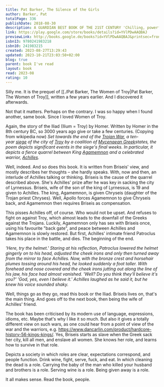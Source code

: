 ```yaml
---
title: Pat Barker, The Silence of the Girls
author: Barker, Pat
totalPage: 336
publishDate: 2018-08-30
description: A GUARDIAN BEST BOOK OF THE 21ST CENTURY 'Chilling, powerful, audacious' The Times 'Magnificent. You are in the hands of a writer at the height of her powers' Evening Standard There was a woman at the heart of the Trojan War whose voice has been silent - until now. Discover the greatest Greek myth of all - retold by the witness that history forgot . . . Briseis was a queen until her city was destroyed. Now she is a slave to the man who butchered her husband and brothers. Trapped in a world defined by men, can she survive to become the author of her own story? PERFECT FOR FANS OF MADELINE MILLER'S CIRCE AND THE SONG OF ACHILLES. *Shortlisted for the Women's Prize for Fiction and the Costa Novel Award* Pat Barker continues her extraordinary retelling of one of our greatest myths in The Women of Troy.
link: https://play.google.com/store/books/details?id=YVlPDwAAQBAJ
previewLink: http://books.google.de/books?id=YVlPDwAAQBAJ&printsec=frontcover&dq=Pat+Barker,+The+Silence+of+the+Girls&hl=&as_pt=BOOKS&cd=1&source=gbs_api
isbn13: 9780241983218
isbn10: 241983215
created: 2023-08-27T13:29:43
updated: 2023-10-21T23:03:50+02:00
blog: true
parent: book I've read
layout: book
read: 2023-08
rating: 10
---
```


Silly me. It is the prequel of [[./Pat Barker, The Women of Troy|Pat Barker, The Women of Troy]], written a few years earlier. And I discovered it afterwards.

Not that it matters. Perhaps on the contrary. I was so happy when I found another, same book. Since I loved Women of Troy.

Again, the story of the Iliad (Ilium = Troy) by Homer. Written by Homer in the 8th century BC, so 3000 years ago give or take a few centuries. (Copying from wikipedia now) _Set towards the end of the [Trojan War](https://en.wikipedia.org/wiki/Trojan_War "Trojan War"), a ten-year [siege](https://en.wikipedia.org/wiki/Siege "Siege") of the city of [Troy](https://en.wikipedia.org/wiki/Troy "Troy") by a coalition of [Mycenaean Greek](https://en.wikipedia.org/wiki/Mycenaean_Greece "Mycenaean Greece")states, the poem depicts significant events in the siege's final weeks. In particular, it depicts a fierce quarrel between King [Agamemnon](https://en.wikipedia.org/wiki/Agamemnon "Agamemnon") and a celebrated warrior, [Achilles](https://en.wikipedia.org/wiki/Achilles "Achilles")._

Well, indeed. And so does this book. It is written from Briseis' view, and mostly describes her thoughts – she hardly speaks. With, now and then, an interlude of Achilles talking or thinking. Briseis is the cause of the quarrel described above. She's Achilles' prize after he was key in sacking the city of Lyrnessus. Briseis, wife of the son of the king of Lyrnessus, is 19 and given to Achilles. The king, Agamemnon, is given Chryseis (daughter of the Trojan priest Chryses). Well, Apollo forces Agamemnon to give Chryseis back, and Agamemnon then requires Briseis as compensation.

This pisses Achilles off, of course. Who would not be upset. And refuses to fight on against Troy, which almost leads to the downfall of the Greeks against the Trojans.
Luckily, Agamemnon only has sex with Briseis once, using his favourite "back gate", and peace between Achilles and Agamemnon is slowly restored. But first, Achilles' intimate friend Patroclus takes his place in the battle, and dies. The beginning of the end.

_'Here, try the helmet.' Staring at his reflection, Patroclus lowered the helmet gingerly on to his head, adjusted the cheek irons and only then turned away from the mirror to face Achilles. Now, with the bronze crest and horsehair plumes tossing around his head, he looked suddenly a foot taller. With forehead and nose covered and the cheek irons jutting out along the line of his jaw, his face had almost vanished. 'Well? Do you think they'll believe it's you?' 'God, yes, even I believe it.' Achilles laughed as he said it, but he knew his voice sounded shaky._

Well, things go as they go, read this book or the Iliad. Briseis lives on, that's the main thing. And goes off to the next book, then being the wife of Achilles' friend.

The book has been criticised by its modern use of language, expressions, idioms, etc. Maybe that's why I like it so much. But also it gives a totally different view on such wars, as one could hear from a point of view of the war and the warriors, e.g. <https://www.dancarlin.com/product/hardcore-history-56-kings-kings/>. Yes, Briseis starts as slave when the Greek sack her city, kill all men, and enslave all women. She knows her role, and learns how to survive in that role. 

Depicts a society in which roles are clear, expectations correspond, and people function. Drink wine, fight, serve, fuck, and eat. In which cleaning the dead is a role. Carrying the baby of the man who killed your husband and brothers is a role. Serving wine is a role. Being given away is a role.

It all makes sense. Read the book, people.
